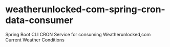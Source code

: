 # weatherunlocked-com-spring-cron-data-consumer
Spring Boot CLI CRON Service for consuming Weatherunlocked,com Current Weather Conditions
